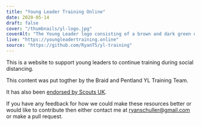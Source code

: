 ```yaml
---
title: "Young Leader Training Online"
date: 2020-05-14
draft: false
cover: "/thumbnails/yl-logo.jpg"
coverAlt: "The Young Leader logo consisting of a brown and dark green upward facing acorn inside a light green diamond with a purple border. The acorn has a dark green leaf on either side of it inside the diamond and the diamond is surrounded by five light green vines around the outside which also have light green leaves at regualar itervals on a dark blue background."
live: "https://youngleadertraining.online"
source: "https://github.com/RyanT5/yl-training"
---
```


This is a website to support young leaders to continue training during social distancing.

This content was put togther by the Braid and Pentland YL Training Team.

It has also been [endorsed by Scouts UK](https://www.scouts.org.uk/volunteers/running-your-section/running-an-explorer-unit/explorers-covid-19-safe-games-and-activities/).

If you have any feedback for how we could make these resources better or would like to contribute then either contact me at [ryanschuller@gmail.com](mailto:ryanschuller@gmail.com) or make a pull request.
